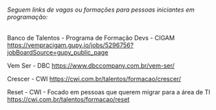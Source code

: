###### Seguem links de vagas ou formações para pessoas iniciantes em programação:

Banco de Talentos - Programa de Formação Devs - CIGAM 
https://vempracigam.gupy.io/jobs/5296756?jobBoardSource=gupy_public_page

Vem Ser - DBC
https://www.dbccompany.com.br/vem-ser/

Crescer - CWI
https://cwi.com.br/talentos/formacao/crescer/

Reset - CWI - Focado em pessoas que querem migrar para a área de TI
https://cwi.com.br/talentos/formacao/reset




